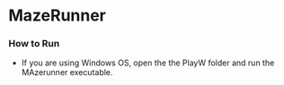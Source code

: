 # MazeRunner
### How to Run
* If you are using Windows OS, open the the PlayW folder and run the MAzerunner executable.
